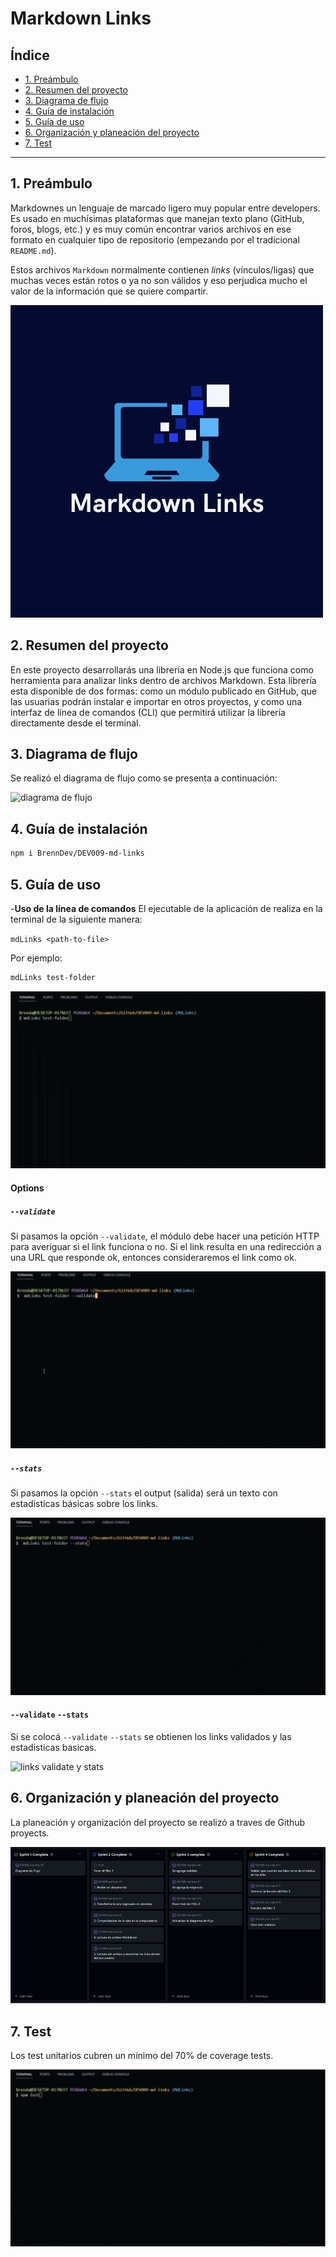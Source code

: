 # Markdown Links

## Índice

* [1. Preámbulo](#1-preámbulo)
* [2. Resumen del proyecto](#2-resumen-del-proyecto)
* [3. Diagrama de flujo](#3-diagrama-de-flujo)
* [4. Guía de instalación](#4-guia-de-instalación)
* [5. Guía de uso](#5-guía-de-uso)
* [6. Organización y planeación del proyecto](#6-organización-y-planeación-del-proyecto)
* [7. Test](#7-test)

***

## 1. Preámbulo

Markdownes un lenguaje de marcado ligero muy popular entre developers. Es usado en
muchísimas plataformas que manejan texto plano (GitHub, foros, blogs, etc.) y
es muy común encontrar varios archivos en ese formato en cualquier tipo de
repositorio (empezando por el tradicional `README.md`).

Estos archivos `Markdown` normalmente contienen _links_ (vínculos/ligas) que
muchas veces están rotos o ya no son válidos y eso perjudica mucho el valor de
la información que se quiere compartir.

![MdLinks](/images/logoMdLinks.png)


## 2. Resumen del proyecto

En este proyecto desarrollarás una librería en Node.js que funciona como
herramienta para analizar links dentro de archivos Markdown. Esta librería
esta disponible de dos formas: como un módulo publicado en GitHub, que las
usuarias podrán instalar e importar en otros proyectos, y como una interfaz
de línea de comandos (CLI) que permitirá utilizar la librería directamente
desde el terminal.



## 3. Diagrama de flujo

Se realizó el diagrama de flujo como se presenta a continuación:

![diagrama de flujo](/images/diagramaFlujo.gif)


## 4. Guía de instalación

```sh
npm i BrennDev/DEV009-md-links
```

## 5. Guía de uso

-**Uso de la línea de comandos**
El ejecutable de la aplicación de realiza en la terminal de la siguiente manera:

`mdLinks <path-to-file>`

Por ejemplo:
```sh
mdLinks test-folder
```

![links de mdLinks](/images/1-links.gif)


#### Options

##### `--validate`

Si pasamos la opción `--validate`, el módulo debe hacer una petición HTTP para averiguar si el link funciona o no. 
Si el link resulta en una redirección a una URL que responde ok, entonces consideraremos el link como ok. 

![links validados](/images/2-linksValidados.gif)


##### `--stats`

Si pasamos la opción `--stats` el output (salida) será un texto con estadisticas básicas sobre los links.

![links stats](/images/4-EstadisticasLinks.gif)

#### `--validate` `--stats`

Si se colocá `--validate` `--stats` se obtienen los links validados y las estadisticas basicas.

![links validate y stats](/images/3-linksValidadosEstadisticas.gif)


## 6. Organización y planeación del proyecto

La planeación y organización del proyecto se realizó a traves de Github proyects. 

![planeación](/images/planeacion.png)


## 7. Test

Los test unitarios cubren un mínimo del 70% de coverage tests.

![test](/images/5-Test.gif)